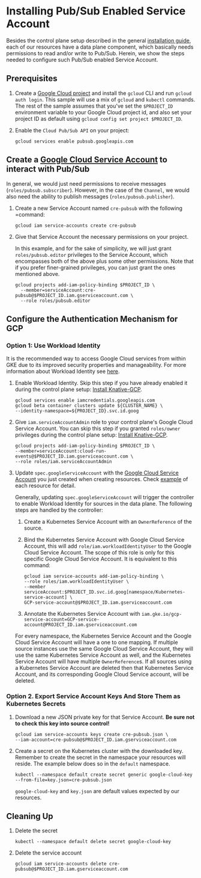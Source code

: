 # Installing Pub/Sub Enabled Service Account

Besides the control plane setup described in the general
[installation guide](./install-knative-gcp.md), each of our resources have a
data plane component, which basically needs permissions to read and/or write to
Pub/Sub. Herein, we show the steps needed to configure such Pub/Sub enabled
Service Account.

## Prerequisites

1. Create a
    [Google Cloud project](https://cloud.google.com/resource-manager/docs/creating-managing-projects)
    and install the `gcloud` CLI and run `gcloud auth login`. This sample will
    use a mix of `gcloud` and `kubectl` commands. The rest of the sample assumes
    that you've set the `$PROJECT_ID` environment variable to your Google Cloud
    project id, and also set your project ID as default using
    `gcloud config set project $PROJECT_ID`.

1. Enable the `Cloud Pub/Sub API` on your project:

    ```shell
    gcloud services enable pubsub.googleapis.com
    ```

## Create a [Google Cloud Service Account](https://console.cloud.google.com/iam-admin/serviceaccounts/project) to interact with Pub/Sub

In general, we would just need permissions to
receive messages (`roles/pubsub.subscriber`). However, in the case of the
`Channel`, we would also need the ability to publish messages
(`roles/pubsub.publisher`).

1. Create a new Service Account named `cre-pubsub` with the following
    =command:

    ```shell
    gcloud iam service-accounts create cre-pubsub
    ```

2. Give that Service Account the necessary permissions on your project.

    In this example, and for the sake of simplicity, we will just grant
    `roles/pubsub.editor` privileges to the Service Account, which
    encompasses both of the above plus some other permissions. Note that if
    you prefer finer-grained privileges, you can just grant the ones
    mentioned above.

    ```shell
    gcloud projects add-iam-policy-binding $PROJECT_ID \
      --member=serviceAccount:cre-pubsub@$PROJECT_ID.iam.gserviceaccount.com \
      --role roles/pubsub.editor
    ```

## Configure the Authentication Mechanism for GCP

### Option 1: Use Workload Identity

It is the recommended way to access Google Cloud services from within
GKE due to its improved security properties and manageability. For more
information about Workload Identity see
[here](https://cloud.google.com/kubernetes-engine/docs/how-to/workload-identity).

1. Enable Workload Identity. Skip this step if you have already enabled it
  during the control plane setup: [Install Knative-GCP](install-knative-gcp.md).

    ```shell
    gcloud services enable iamcredentials.googleapis.com
    gcloud beta container clusters update ${CLUSTER_NAME} \
    --identity-namespace=${PROJECT_ID}.svc.id.goog
    ```

1. Give `iam.serviceAccountAdmin` role to your control plane's Google
  Cloud Service Account. You can skip this step if you granted
  `roles/owner` privileges during the control plane setup:
  [Install Knative-GCP](install-knative-gcp.md).

    ```shell
    gcloud projects add-iam-policy-binding $PROJECT_ID \
    --member=serviceAccount:cloud-run-events@$PROJECT_ID.iam.gserviceaccount.com \
    --role roles/iam.serviceAccountAdmin
    ```

1. Update `spec.googleServiceAccount` with the
  [Google Cloud Service Account](https://console.cloud.google.com/iam-admin/serviceaccounts/project)
  you just created when creating resources. Check
  [example](https://github.com/google/knative-gcp/tree/master/docs/examples)
  of each resource for detail.

    Generally, updating `spec.googleServiceAccount` will trigger the
    controller to enable Workload Identity for sources in the data plane.
    The following steps are handled by the controller:

    1. Create a Kubernetes Service Account with an `OwnerReference` of the source.

    2. Bind the Kubernetes Service Account with Google Cloud Service
     Account, this will add `role/iam.workloadIdentityUser` to the
     Google Cloud Service Account. The scope of this role is only for
     this specific Google Cloud Service Account. It is equivalent to this
     command:

        ```shell
        gcloud iam service-accounts add-iam-policy-binding \
        --role roles/iam.workloadIdentityUser \
        --member serviceAccount:$PROJECT_ID.svc.id.goog[namespace/Kubernetes-service-account] \
        GCP-service-account@$PROJECT_ID.iam.gserviceaccount.com
        ```

    3. Annotate the Kubernetes Service Account with
     `iam.gke.io/gcp-service-account=GCP-service-account@PROJECT_ID.iam.gserviceaccount.com`

    For every namespace, the Kubernetes Service Account and the Google
    Cloud Service Account will have a one to one mapping. If
    multiple source instances use the same Google Cloud Service Account,
    they will use the same Kubernetes Service Account as well, and the
    Kubernetes Service Account will have multiple `OwnerReference`s. If
    all sources using a Kubernetes Service Account are deleted then that
    Kubernetes Service Account, and its corresponding Google Cloud Service
    account, will be deleted.

### Option 2.  Export Service Account Keys And Store Them as Kubernetes Secrets

1. Download a new JSON private key for that Service Account. **Be sure
    not to check this key into source control!**

    ```shell
    gcloud iam service-accounts keys create cre-pubsub.json \
    --iam-account=cre-pubsub@$PROJECT_ID.iam.gserviceaccount.com
    ```

2. Create a secret on the Kubernetes cluster with the downloaded key.
    Remember to create the secret in the namespace your resources will
    reside. The example below does so in the `default` namespace.

    ```shell
    kubectl --namespace default create secret generic google-cloud-key --from-file=key.json=cre-pubsub.json
    ```

    `google-cloud-key` and `key.json` are default values expected by our
    resources.

## Cleaning Up

1. Delete the secret

   ```shell
   kubectl --namespace default delete secret google-cloud-key
   ```

1. Delete the service account

   ```shell
   gcloud iam service-accounts delete cre-pubsub@$PROJECT_ID.iam.gserviceaccount.com
   ```
